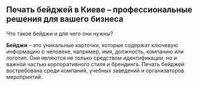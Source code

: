 ## Печать бейджей в Киеве – профессиональные решения для вашего бизнеса

Что такое бейджи и для чего они нужны?

**Бейджи** – это уникальные карточки, которые содержат ключевую информацию о человеке, например, имя, должность, компанию или логотип. Они являются не только средством идентификации, но и важной частью корпоративного стиля и брендинга. Печать бейджей востребована среди компаний, учебных заведений и организаторов мероприятий.